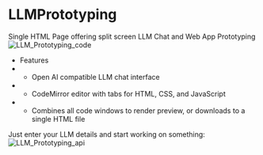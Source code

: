 # LLMPrototyping
Single HTML Page offering split screen LLM Chat and Web App Prototyping
![LLM_Prototyping_code](https://github.com/user-attachments/assets/d1dda6ff-60df-48f9-a8d4-0dc1b7ed0bc3)

 - Features
 - - Open AI compatible LLM chat interface
 - - CodeMirror editor with tabs for HTML, CSS, and JavaScript
 - - Combines all code windows to render preview, or downloads to a single HTML file

Just enter your LLM details and start working on something: <br/>
![LLM_Prototyping_api](https://github.com/user-attachments/assets/c8ea5316-9013-4f99-8864-4512dbe5cfc6)

